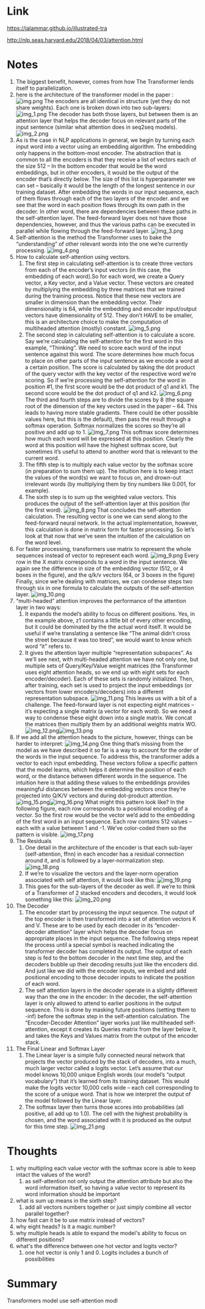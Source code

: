Link
===============
<p>

https://jalammar.github.io/illustrated-tra

http://nlp.seas.harvard.edu/2018/04/03/attention.html

</p>


Notes
===============
1. The biggest benefit, however, comes from how The Transformer lends itself to parallelization.
2. here is the architecture of the transformer model in the paper <Attention is all you need>:
   ![img.png](img.png)
   The encoders are all identical in structure (yet they do not share weights).
   Each one is broken down into two sub-layers:
   ![img_1.png](img_1.png)
   The decoder has both those layers, but between them is an attention layer that helps the decoder
   focus on relevant parts of the input sentence (similar what attention does in seq2seq models).
   ![img_2.png](img_2.png)
3. As is the case in NLP applications in general, we begin by turning each input word into a vector
   using an embedding algorithm. The embedding only happens in the bottom-most encoder.
   The abstraction that is common to all the encoders is that they receive a list of vectors each
   of the size 512 – In the bottom encoder that would be the word embeddings, but in other encoders,
   it would be the output of the encoder that’s directly below. The size of this list is hyperparameter
   we can set – basically it would be the length of the longest sentence in our training dataset.
   After embedding the words in our input sequence, each of them flows through each of the two layers
   of the encoder. and we see that the word in each position flows through its own path in the decoder.
   In other word, there are dependencies between these paths in the self-attention layer.
   The feed-forward layer does not have those dependencies, however, and thus the various
   paths can be executed in parallel while flowing through the feed-forward layer.
   ![img_3.png](img_3.png)
4. Self-attention is the method the Transformer uses to bake the “understanding” of other relevant
   words into the one we’re currently processing.
   ![img_4.png](img_4.png)
5. How to calculate self-attention using vectors.
   1. The first step in calculating self-attention is to create three vectors from each of the encoder’s
      input vectors (in this case, the embedding of each word).So for each word, we create a Query vector,
      a Key vector, and a Value vector. These vectors are created by multiplying the embedding by
      three matrices that we trained during the training process. Notice that these new vectors are
      smaller in dimension than the embedding vector. Their dimensionality is 64, while the embedding
      and encoder input/output vectors have dimensionality of 512. They don’t HAVE to be smaller,
      this is an architecture choice to make the computation of multiheaded attention (mostly) constant.
      ![img_5.png](img_5.png)
   2. The second step in calculating self-attention is to calculate a score. Say we’re calculating
      the self-attention for the first word in this example, “Thinking”. We need to score each word
      of the input sentence against this word. The score determines how much focus to place on
      other parts of the input sentence as we encode a word at a certain position. The score is calculated
      by taking the dot product of the query vector with the key vector of the respective word we’re
      scoring. So if we’re processing the self-attention for the word in position #1, the first
      score would be the dot product of q1 and k1. The second score would be the dot product of q1 and k2.
      ![img_6.png](img_6.png)
      The third and fourth steps are to divide the scores by 8 (the square root of the dimension of the key
      vectors used in the paper – 64. This leads to having more stable gradients. There could be other
      possible values here, but this is the default), then pass the result through a softmax operation.
      Softmax normalizes the scores so they’re all positive and add up to 1.
      ![img_7.png](img_7.png)
      This softmax score determines how much each word will be expressed at this position.
      Clearly the word at this position will have the highest softmax score, but sometimes it’s useful
      to attend to another word that is relevant to the current word.
   3. The fifth step is to multiply each value vector by the softmax score (in preparation to sum them up).
      The intuition here is to keep intact the values of the word(s) we want to focus on, and drown-out
      irrelevant words (by multiplying them by tiny numbers like 0.001, for example).
   4. The sixth step is to sum up the weighted value vectors. This produces the output of the self-attention
      layer at this position (for the first word).
      ![img_8.png](img_8.png)
      That concludes the self-attention calculation. The resulting vector is one we can send along to
      the feed-forward neural network. In the actual implementation, however, this calculation is done
      in matrix form for faster processing. So let’s look at that now that we’ve seen the intuition of
      the calculation on the word level.
6. For faster processing, transformers use matrix to represent the whole sequences instead of vector to represent
   each word.
   ![img_9.png](img_9.png)
   Every row in the X matrix corresponds to a word in the input sentence. We again see the difference
   in size of the embedding vector (512, or 4 boxes in the figure), and the q/k/v vectors (64, or 3 boxes
   in the figure)
   Finally, since we’re dealing with matrices, we can condense steps two through six in one formula to
   calculate the outputs of the self-attention layer.
   ![img_10.png](img_10.png)
7. “multi-headed” attention improves the performance of the attention layer in two ways:
   1. It expands the model’s ability to focus on different positions. Yes, in the example above,
      z1 contains a little bit of every other encoding, but it could be dominated by the the actual
      word itself. It would be useful if we’re translating a sentence like “The animal didn’t cross 
      the street because it was too tired”, we would want to know which word “it” refers to.
   2. It gives the attention layer multiple “representation subspaces”. As we’ll see next, with 
      multi-headed attention we have not only one, but multiple sets of Query/Key/Value weight
      matrices (the Transformer uses eight attention heads, so we end up with eight sets for each
      encoder/decoder). Each of these sets is randomly initialized. Then, after training, each set
      is used to project the input embeddings (or vectors from lower encoders/decoders) into a different 
      representation subspace.
   ![img_11.png](img_11.png)
   This leaves us with a bit of a challenge. The feed-forward layer is not expecting eight matrices –
   it’s expecting a single matrix (a vector for each word). So we need a way to condense these
   eight down into a single matrix. We concat the matrices then multiply them by an additional
   weights matrix WO.
   ![img_12.png](img_12.png)![img_13.png](img_13.png)
8. If we add all the attention heads to the picture, however, things can be harder to interpret:
   ![img_14.png](img_14.png)
   One thing that’s missing from the model as we have described it so far is a way to account for the order 
   of the words in the input sequence.
   To address this, the transformer adds a vector to each input embedding. These vectors follow a specific 
   pattern that the model learns, which helps it determine the position of each word, or the distance between 
   different words in the sequence. The intuition here is that adding these values to the embeddings provides 
   meaningful distances between the embedding vectors once they’re projected into Q/K/V vectors and 
   during dot-product attention.
   ![img_15.png](img_15.png)![img_16.png](img_16.png)
   What might this pattern look like? In the following figure, each row corresponds to a positional encoding 
   of a vector. So the first row would be the vector we’d add to the embedding of the first word in an 
   input sequence. Each row contains 512 values – each with a value between 1 and -1. 
   We’ve color-coded them so the pattern is visible.
   ![img_17.png](img_17.png)
9. The Residuals
   1. One detail in the architecture of the encoder is that each sub-layer (self-attention, ffnn) 
      in each encoder has a residual connection around it, and is followed by a layer-normalization step.
      ![img_18.png](img_18.png)
   2. If we’re to visualize the vectors and the layer-norm operation associated with self attention, 
      it would look like this:
      ![img_19.png](img_19.png)
   3. This goes for the sub-layers of the decoder as well. If we’re to think of a Transformer of 2 stacked 
      encoders and decoders, it would look something like this:
      ![img_20.png](img_20.png)
10. The Decoder
    1. The encoder start by processing the input sequence. The output of the top encoder is then 
       transformed into a set of attention vectors K and V. These are to be used by each decoder 
       in its “encoder-decoder attention” layer which helps the decoder focus on appropriate 
       places in the input sequence. The following steps repeat the process until a special symbol 
       is reached indicating the transformer decoder has completed its output. The output of 
       each step is fed to the bottom decoder in the next time step, and the decoders bubble up 
       their decoding results just like the encoders did. And just like we did with the encoder 
       inputs, we embed and add positional encoding to those decoder inputs to indicate the 
       position of each word. 
    2. The self attention layers in the decoder operate in a slightly different way than the one 
       in the encoder: In the decoder, the self-attention layer is only allowed to attend to earlier
       positions in the output sequence. This is done by masking future positions 
       (setting them to -inf) before the softmax step in the self-attention calculation.  The 
       “Encoder-Decoder Attention” layer works just like multiheaded self-attention, except it 
       creates its Queries matrix from the layer below it, and takes the Keys and Values matrix
       from the output of the encoder stack.
11. The Final Linear and Softmax Layer
    1. The Linear layer is a simple fully connected neural network that projects the vector produced 
       by the stack of decoders, into a much, much larger vector called a logits vector. 
       Let’s assume that our model knows 10,000 unique English words (our model’s “output 
       vocabulary”) that it’s learned from its training dataset. This would make the logits 
       vector 10,000 cells wide – each cell corresponding to the score of a unique word. 
       That is how we interpret the output of the model followed by the Linear layer.
    2. The softmax layer then turns those scores into probabilities (all positive, all add up to 1.0).
       The cell with the highest probability is chosen, and the word associated with 
       it is produced as the output for this time step.
       ![img_21.png](img_21.png)


Thoughts
===============
1. why multipling each value vector with the softmax score is able to keep intact the values of the word?
   1. as self-attention not only output the attention attribute but also the word information itself, 
      so having a value vector to represent its word information should be important
2. what is sum up means in the sixth step? 
   1. add all vectors numbers together or just simply combine all vector parallel together?
3. how fast can it be to use matrix instead of vectors?
4. why eight heads? Is it a magic number?
5. why multiple heads is able to expand the model's ability to focus on different positions?
6. what's the difference between one hot vector and logits vector?
   1. one hot vector is only 1 and 0. Logits includes a bunch of possibilities



Summary
===============
Transformers model use self-attention modl